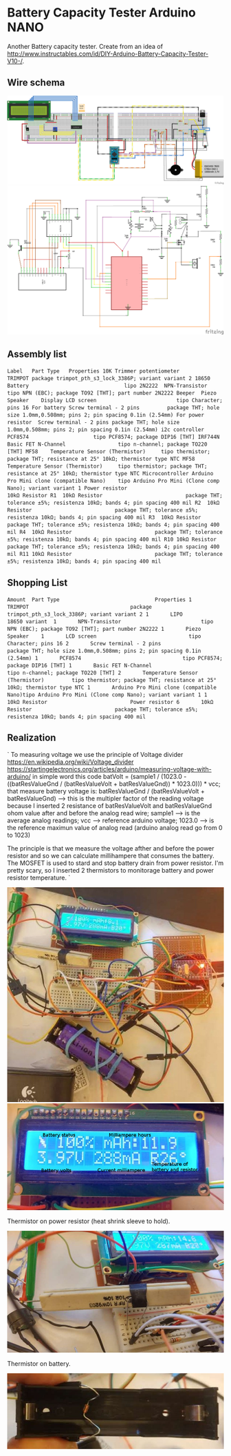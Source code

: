 # Battery Capacity Tester Arduino NANO
Another Battery capacity tester.
Create from an idea of http://www.instructables.com/id/DIY-Arduino-Battery-Capacity-Tester-V10-/.

## Wire schema

![Breadboard schema](https://github.com/xreef/BatteryCapacityTesterArduinoNANO/blob/master/Resources/BTester_bb.png)
![Schema](https://github.com/xreef/BatteryCapacityTesterArduinoNANO/blob/master/Resources/BTester_schem.png)

## Assembly list
`
Label	Part Type	Properties
10K Trimmer potentiometer					TRIMPOT	package trimpot_pth_s3_lock_3386P; variant variant 2
18650 Battery								lipo
2N2222	NPN-Transistor						tipo NPN (EBC); package TO92 [THT]; part number 2N2222
Beeper	Piezo Speaker	
Display	LCD screen							tipo Character; pins 16
For battery	Screw terminal - 2 pins			package THT; hole size 1.0mm,0.508mm; pins 2; pin spacing 0.1in (2.54mm)
For power resistor	Screw terminal - 2 pins	package THT; hole size 1.0mm,0.508mm; pins 2; pin spacing 0.1in (2.54mm)
i2c controller	PCF8574						tipo PCF8574; package DIP16 [THT]
IRF744N	Basic FET N-Channel					tipo n-channel; package TO220 [THT]
MF58	Temperature Sensor (Thermistor)		tipo thermistor; package THT; resistance at 25° 10kΩ; thermistor type NTC
MF58	Temperature Sensor (Thermistor)		tipo thermistor; package THT; resistance at 25° 10kΩ; thermistor type NTC
Microcontroller	Arduino Pro Mini clone (compatible Nano)	tipo Arduino Pro Mini (Clone comp Nano); variant variant 1
Power resistor								10kΩ Resistor
R1	10kΩ Resistor							package THT; tolerance ±5%; resistenza 10kΩ; bands 4; pin spacing 400 mil
R2	10kΩ Resistor							package THT; tolerance ±5%; resistenza 10kΩ; bands 4; pin spacing 400 mil
R3	10kΩ Resistor							package THT; tolerance ±5%; resistenza 10kΩ; bands 4; pin spacing 400 mil
R4	10kΩ Resistor							package THT; tolerance ±5%; resistenza 10kΩ; bands 4; pin spacing 400 mil
R10	10kΩ Resistor							package THT; tolerance ±5%; resistenza 10kΩ; bands 4; pin spacing 400 mil
R11	10kΩ Resistor							package THT; tolerance ±5%; resistenza 10kΩ; bands 4; pin spacing 400 mil
`

## Shopping List
`
Amount	Part Type								Properties
1		TRIMPOT									package trimpot_pth_s3_lock_3386P; variant variant 2
1		LIPO									18650 variant 
1		NPN-Transistor							tipo NPN (EBC); package TO92 [THT]; part number 2N2222
1		Piezo Speaker	
1		LCD screen								tipo Character; pins 16
2		Screw terminal - 2 pins					package THT; hole size 1.0mm,0.508mm; pins 2; pin spacing 0.1in (2.54mm)
1		PCF8574									tipo PCF8574; package DIP16 [THT]
1		Basic FET N-Channel						tipo n-channel; package TO220 [THT]
2		Temperature Sensor (Thermistor)			tipo thermistor; package THT; resistance at 25° 10kΩ; thermistor type NTC
1		Arduino Pro Mini clone (compatible Nano)tipo Arduino Pro Mini (Clone comp Nano); variant variant 1
1		10kΩ Resistor							Power resistor
6		10kΩ Resistor							package THT; tolerance ±5%; resistenza 10kΩ; bands 4; pin spacing 400 mil
`

## Realization
`
To measuring voltage we use the principle of Voltage divider
https://en.wikipedia.org/wiki/Voltage_divider
https://startingelectronics.org/articles/arduino/measuring-voltage-with-arduino/
in simple word this code 
	batVolt = (sample1 / (1023.0 - ((batResValueGnd / (batResValueVolt + batResValueGnd)) * 1023.0))) * vcc;
that measure battery voltage is:
batResValueGnd / (batResValueVolt + batResValueGnd) --> this is the multipler factor of the reading voltage because I inserted 2 resistance of batResValueVolt and batResValueGnd ohom value after and before the analog read wire;
sample1 --> is the average analog readings;
vcc --> reference arduino voltage;
1023.0 --> is the reference maximun value of analog read (arduino analog read go from 0 to 1023)

The principle is that we measure the voltage afther and before the power resistor and so we can calculate millihampere that consumes the battery.
The MOSFET is used to stard and stop battery drain from power resistor.
I'm pretty scary, so I inserted 2 thermistors to monitorage battery and power resistor temperature.
`

![Breadboard](https://github.com/xreef/BatteryCapacityTesterArduinoNANO/blob/master/Resources/breadboard01.jpg)
![lcd on discharging](https://github.com/xreef/BatteryCapacityTesterArduinoNANO/blob/master/Resources/lcdDischarging02.jpg)

Thermistor on power resistor (heat shrink sleeve to hold).

![Thermistor on power resistance](https://github.com/xreef/BatteryCapacityTesterArduinoNANO/blob/master/Resources/thermistorPowerResistance.jpg)

Thermistor on battery.

![Thermistor on battery](https://github.com/xreef/BatteryCapacityTesterArduinoNANO/blob/master/Resources/thermistorBattery.jpg)

